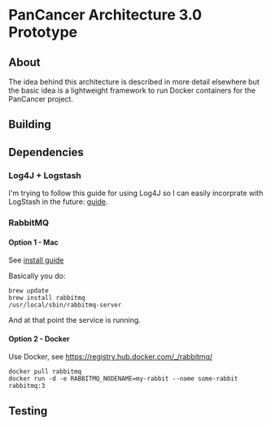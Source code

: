 # PanCancer Architecture 3.0 Prototype

## About

The idea behind this architecture is described in more detail elsewhere but the basic idea is a lightweight
framework to run Docker containers for the PanCancer project.

## Building

## Dependencies

### Log4J + Logstash

I'm trying to follow this guide for using Log4J so I can easily incorprate with LogStash in the future: [guide](https://blog.dylants.com/2013/08/27/java-logging-creating-indexing-monitoring/).

### RabbitMQ

#### Option 1 - Mac

See [install guide](https://www.rabbitmq.com/install-homebrew.html)

Basically you do:

    brew update
    brew install rabbitmq
    /usr/local/sbin/rabbitmq-server
    
And at that point the service is running.

#### Option 2 - Docker

Use Docker, see https://registry.hub.docker.com/_/rabbitmq/

    docker pull rabbitmq
    docker run -d -e RABBITMQ_NODENAME=my-rabbit --name some-rabbit rabbitmq:3

## Testing

